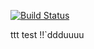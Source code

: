 [![Build Status](https://travis-ci.org/iScript/composer-test.svg?branch=master)](https://travis-ci.org/iScript/composer-test)

ttt
test !!`ddduuuu

